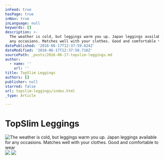 ```yaml
---
inFeed: true
hasPage: true
inNav: true
inLanguage: null
keywords: []
description: >-
  The weather is cold, but leggings warm you up. Japan leggings available for
  any occasions. Matches well with your clothes. Good and comfortable to wear
datePublished: '2016-06-17T12:37:59.824Z'
dateModified: '2016-06-17T12:37:58.716Z'
sourcePath: _posts/2016-06-17-topslim-leggings.md
author:
  - name: ''
    url: ''
title: TopSlim Leggings
authors: []
publisher: null
starred: false
url: topslim-leggings/index.html
_type: Article

---
```

# TopSlim Leggings
![The weather is cold, but leggings warm you up. Japan leggings available for any occasions. Matches well with your clothes. Good and comfortable to wear](https://the-grid-user-content.s3-us-west-2.amazonaws.com/6b2c8113-e978-4aa3-ae42-2c58960c6e29.png)
![](https://the-grid-user-content.s3-us-west-2.amazonaws.com/38f3e614-68d3-428a-926a-046f5201de7d.png)
![](https://the-grid-user-content.s3-us-west-2.amazonaws.com/192b2f80-6b8f-41fd-929c-44b7133de863.png)